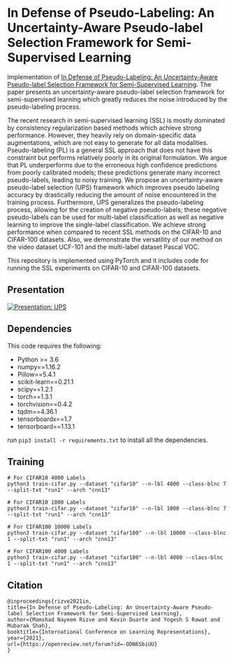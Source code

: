 # In Defense of Pseudo-Labeling: An Uncertainty-Aware Pseudo-label Selection Framework for Semi-Supervised Learning

Implementation of [In Defense of Pseudo-Labeling: An Uncertainty-Aware Pseudo-label Selection Framework for Semi-Supervised Learning](https://arxiv.org/abs/2101.06329). The paper presents an uncertainty-aware pseudo-label selection framework for semi-supervised learning which greatly reduces the noise introduced by the pseudo-labeling process.

The recent research in semi-supervised learning (SSL) is mostly dominated by consistency regularization based methods which achieve strong performance. However, they heavily rely on domain-specific data augmentations, which are not easy to generate for all data modalities. Pseudo-labeling (PL) is a general SSL approach that does not have this constraint but performs relatively poorly in its original formulation. We argue that PL underperforms due to the erroneous high confidence predictions from poorly calibrated models; these predictions generate many incorrect pseudo-labels, leading to noisy training. We propose an uncertainty-aware pseudo-label selection (UPS) framework which improves pseudo labeling accuracy by drastically reducing the amount of noise encountered in the training process. Furthermore, UPS generalizes the pseudo-labeling process, allowing for the creation of negative pseudo-labels; these negative pseudo-labels can be used for multi-label classification as well as negative learning to improve the single-label classification. We achieve strong performance when compared to recent SSL methods on the CIFAR-10 and CIFAR-100 datasets. Also, we demonstrate the versatility of our method on the video dataset UCF-101 and the multi-label dataset Pascal VOC.

This repository is implemented using PyTorch and it includes code for running the SSL experiments on CIFAR-10 and CIFAR-100 datasets.

## Presentation
[![Presentation: UPS](https://yt-embed.herokuapp.com/embed?v=NfE1CXqzE8s)](https://www.youtube.com/watch?v=NfE1CXqzE8s&start=20 "Presentation: UPS")

## Dependencies
This code requires the following:

* Python >= 3.6
* numpy==1.16.2
* Pillow==5.4.1
* scikit-learn==0.21.1
* scipy==1.2.1
* torch==1.3.1
* torchvision==0.4.2
* tqdm==4.36.1
* tensorboardx==1.7
* tensorboard==1.13.1

run `pip3 install -r requirements.txt` to install all the dependencies.

## Training
```shell
# For CIFAR10 4000 Labels
python3 train-cifar.py --dataset "cifar10" --n-lbl 4000 --class-blnc 7 --split-txt "run1" --arch "cnn13"

# For CIFAR10 1000 Labels
python3 train-cifar.py --dataset "cifar10" --n-lbl 1000 --class-blnc 7 --split-txt "run1" --arch "cnn13"

# For CIFAR100 10000 Labels
python3 train-cifar.py --dataset "cifar100" --n-lbl 10000 --class-blnc 1 --split-txt "run1" --arch "cnn13"

# For CIFAR100 4000 Labels
python3 train-cifar.py --dataset "cifar100" --n-lbl 4000 --class-blnc 1 --split-txt "run1" --arch "cnn13"
```

## Citation
```
@inproceedings{rizve2021in,
title={In Defense of Pseudo-Labeling: An Uncertainty-Aware Pseudo-label Selection Framework for Semi-Supervised Learning},
author={Mamshad Nayeem Rizve and Kevin Duarte and Yogesh S Rawat and Mubarak Shah},
booktitle={International Conference on Learning Representations},
year={2021},
url={https://openreview.net/forum?id=-ODN6SbiUU}
}
```
